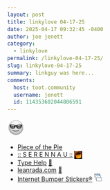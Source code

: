 ```yaml
---
layout: post
title: 𝚕𝚒𝚗𝚔𝚢𝚕𝚘𝚟𝚎 𝟶𝟺-𝟷𝟽-𝟸𝟻
date: 2025-04-17 09:32:45 -0400
author: joe jenett
category:
  - linkylove
permalink: /linkylove-04-17-25/
slug: linkylove-04-17-25
summary: linkguy was here...
comments: 
  host: toot.community
  username: jenett
  id: 114353602044806591
---
```

<img class="elguy" src="/images/elguy.png" alt="" width="40">
<ul class="linkylove">
	<li><a title="tanuki" href="https://pieceofthepie.neocities.org/">Piece of the Pie</a></li>
	<li><a title="Eunice" href="https://serennau.co.uk/">:: S E R E N N A U ::</a>  <a href="https://indieseek.xyz/" title="thx Brad!"><img src="/images/brad.png" width="18" height="18" alt="Indieseek.xyz" style="vertical-align:middle;"></a></li>
	<li><a title="by William Rous" href="https://william-rous.itch.io/type-help">Type Help</a> <a title="source" href="https://pinboard.in/u:roger">📌</a></li>
	<li><a title="Lean" href="https://leanrada.com/">leanrada.com</a> <a title="source" href="https://pinboard.in/u:ascarida">📌</a></li>
	<li><a title="Front Bumper" href="https://www.internetbumperstickers.com/frontbumper/">Internet Bumper Stickers®</a> <a title="dwt-archives: 02-04-23" href="https://dwt-archives.joejenett.com/02-04-23/"><img src="/images/stack.png" alt="" height="18"></a>
	</li>
</ul>
<a href="https://brid.gy/publish/mastodon"></a>